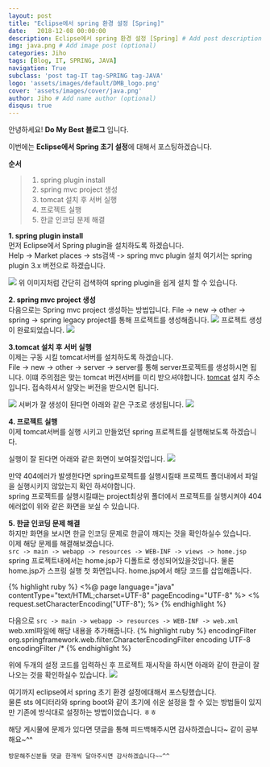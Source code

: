 ```yaml
---
layout: post
title: "Eclipse에서 spring 환경 설정 [Spring]"
date:   2018-12-08 00:00:00
description: Eclipse에서 spring 환경 설정 [Spring] # Add post description (optional)
img: java.png # Add image post (optional)
categories: Jiho
tags: [Blog, IT, SPRING, JAVA]
navigation: True
subclass: 'post tag-IT tag-SPRING tag-JAVA'
logo: 'assets/images/default/DMB_logo.png'
cover: 'assets/images/cover/java.png'
author: Jiho # Add name author (optional)
disqus: true
---
```

안녕하세요! **Do My Best 블로그** 입니다.    

이번에는 **Eclipse에서 Spring 초기 설정**에 대해서 포스팅하겠습니다. 

**순서**
>1. spring plugin install
>2. spring mvc project 생성
>3. tomcat 설치 후 서버 실행
>4. 프로젝트 실행
>5. 한글 인코딩 문제 해결

**1. spring plugin install**  
먼저 Eclipse에서 Spring plugin을 설치하도록 하겠습니다.   
Help -> Market places -> sts검색 -> spring mvc plugin 설치
여기서는 spring plugin 3.x 버전으로 하겠습니다. 

<img src="/assets/images/2018-12-09-eclipse-spring-setup/spring1.png">
위 이미지처럼 간단히 검색하여 spring plugin을 쉽게 설치 할 수 있습니다.

**2. spring mvc project 생성**  
다음으로는 Spring mvc project 생성하는 방법입니다. 
File -> new -> other -> spring -> spring legacy project를 통해 프로젝트를 생성해줍니다. 
<img src="/assets/images/2018-12-09-eclipse-spring-setup/spring2.png">
프로젝트 생성이 완료되었습니다.
<img src="/assets/images/2018-12-09-eclipse-spring-setup/springfolder.png">  

**3.tomcat 설치 후 서버 실행**  
이제는 구동 시킬 tomcat서버를 설치하도록 하겠습니다.   
File -> new -> other -> server -> server를 통해 server프로젝트를 생성하시면 됩니다. 
이떄 주의점은 맞는 tomcat 버전서버를 미리 받으셔야합니다.
[tomcat][tomcat] 설치 주소입니다. 접속하셔서 알맞는 버전을 받으시면 됩니다.

<img src="/assets/images/2018-12-09-eclipse-spring-setup/tomcat1.png">
서버가 잘 생성이 된다면 아래와 같은 구조로 생성됩니다.
<img src="/assets/images/2018-12-09-eclipse-spring-setup/tomcat2.png">

**4. 프로젝트 실행**  
이제 tomcat서버를 실행 시키고 만들었던 spring 프로젝트를 실행해보도록 하겠습니다. 

실행이 잘 된다면 아래와 같은 화면이 보여질것입니다.
<img src="/assets/images/2018-12-09-eclipse-spring-setup/spring3.png">

만약 404에러가 발생한다면 spring프로젝트를 실행시킬때 프로젝트 폴더내에서 파일을 실행시키지 않았는지 확인 하셔야합니다.  
spring 프로젝트를 실행시킬떄는 project최상위 폴더에서 프로젝트를 실행시켜야 404 에러없이 위와 같은 화면을 보실 수 있습니다.

**5. 한글 인코딩 문제 해결**   
하지만 화면을 보시면 한글 인코딩 문제로 한글이 깨지는 것을 확인하실수 있습니다.   
이제 해당 문제를 해결해보겠습니다.  
`src -> main -> webapp -> resources -> WEB-INF -> views -> home.jsp`
spring 프로젝트내에서는 home.jsp가 디폴트로 생성되어있을것입니다. 물론 home.jsp가 스프링 실행 첫 화면입니다.
home.jsp에서 해당 코드를 삽입해줍니다.

{% highlight ruby %}
<%@ page language="java" contentType="text/HTML;charset=UTF-8" pageEncoding="UTF-8" %>
<%
request.setCharacterEncoding("UTF-8");
%>
{% endhighlight %}

다음으로
`src -> main -> webapp -> resources -> WEB-INF -> web.xml`
web.xml파일에 해당 내용을 추가해줍니다.
{% highlight ruby %}
	<filter>
                <filter-name>encodingFilter</filter-name>
                <filter-class>
                        org.springframework.web.filter.CharacterEncodingFilter
                </filter-class>
                <init-param>
                        <param-name>encoding</param-name>
                        <param-value>UTF-8</param-value>
                </init-param>
	</filter>
	<filter-mapping>
	        <filter-name>encodingFilter</filter-name>
	        <url-pattern>/*</url-pattern>
	</filter-mapping>
{% endhighlight %}

위에 두개의 설정 코드를 입력하신 후 프로젝트 재시작을 하시면 
아래와 같이 한글이 잘 나오는 것을 확인하실수 있습니다.
<img src="/assets/images/2018-12-09-eclipse-spring-setup/spring4.png">

여기까지 eclipse에서 spring 초기 환경 설정에대해서 포스팅했습니다.   
물론 sts 에디터라와 spring boot와 같이 초기에 쉬운 설정을 할 수 있는 방법들이 있지만 
기존에 방식대로 설정하는 방법이었습니다. ㅎㅎ   
   
해당 게시물에 문제가 있다면 댓글을 통해 피드백해주시면 감사하겠습니다~ 
같이 공부해요~^^

`방문해주신분들 댓글 한개씩 달아주시면 감사하겠습니다~~^^`  

[tomcat]:http://tomcat.apache.org/